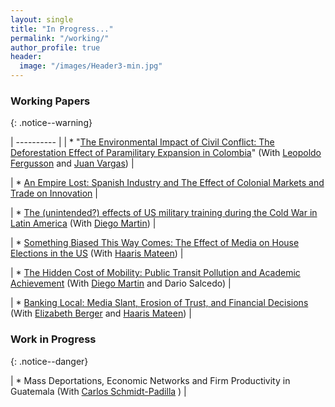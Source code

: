 ```yaml
---
layout: single
title: "In Progress..."
permalink: "/working/"
author_profile: true
header:
  image: "/images/Header3-min.jpg"
---
```


### Working Papers
{: .notice--warning}

|  ---------- |
| * "[The Environmental Impact of Civil Conflict: The Deforestation Effect of Paramilitary Expansion in Colombia](https://papers.ssrn.com/sol3/papers.cfm?abstract_id=2516512)"  (With  [Leopoldo Fergusson](https://www.leopoldofergusson.com) and [Juan Vargas](https://sites.google.com/site/juanfvargas/home?authuser=0)) |

| * [An Empire Lost: Spanish Industry and The Effect of Colonial Markets and Trade on Innovation](/images/documents/Papers/Romero_An_empire_lost_2021d.pdf) |

| * [The (unintended?) effects of  US military training during the Cold War in Latin America](/images/documents/Papers/SOA_Aug2024b.pdf) (With [Diego Martin](https://sites.google.com/view/diegoamartin/home))  |

| * [Something Biased This Way Comes: The Effect of Media on House Elections in the US](https://papers.ssrn.com/sol3/papers.cfm?abstract_id=4983580) (With [Haaris Mateen](https://www.haarismateen.com))  |

| * [The Hidden Cost of Mobility: Public Transit  Pollution and Academic Achievement](https://papers.ssrn.com/sol3/papers.cfm?abstract_id=5125511) (With [Diego Martin](https://sites.google.com/view/diegoamartin/home) and Dario Salcedo)  |

| * [Banking Local: Media Slant, Erosion of Trust, and Financial Decisions](https://papers.ssrn.com/sol3/papers.cfm?abstract_id=5078365) (With [Elizabeth Berger](https://sites.google.com/view/eberger/home) and [Haaris Mateen](https://www.haarismateen.com))   |

### Work in Progress
{: .notice--danger}

| * Mass Deportations, Economic Networks and Firm Productivity in Guatemala (With [Carlos Schmidt-Padilla](https://cschmidtpadilla.github.io)   )   |
